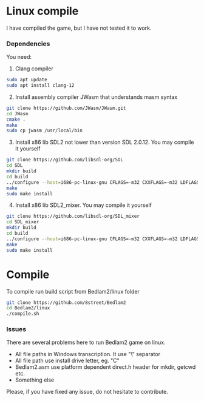 # Linux compile

I have compiled the game, but I have not tested it to work.

### Dependencies

You need:

1. Clang compiler

```bash
sudo apt update
sudo apt install clang-12
```

2. Install assembly compiler JWasm that understands masm syntax

```bash
git clone https://github.com/JWasm/JWasm.git 
cd JWasm 
cmake . 
make
sudo cp jwasm /usr/local/bin 
```

3. Install x86 lib SDL2 not lower than version SDL 2.0.12. You may compile it yourself

```bash
git clone https://github.com/libsdl-org/SDL
cd SDL
mkdir build
cd build
../configure --host=i686-pc-linux-gnu CFLAGS=-m32 CXXFLAGS=-m32 LDFLAGS=-m32
make
sudo make install
```

4. Install x86 lib SDL2_mixer. You may compile it yourself

```bash
git clone https://github.com/libsdl-org/SDL_mixer
cd SDL_mixer
mkdir build
cd build
../configure --host=i686-pc-linux-gnu CFLAGS=-m32 CXXFLAGS=-m32 LDFLAGS=-m32
make
sudo make install
```

# Compile

To compile run build script from Bedlam2/linux folder 

```bash
git clone https://github.com/8street/Bedlam2
cd Bedlam2/linux
./compile.sh
```

### Issues

There are several problems here to run Bedlam2 game on linux. 

* All file paths in Windows transcription. It use "\\" separator
* All file path use install drive letter, eg. "C"
* Bedlam2.asm use platform dependent direct.h header for mkdir, getcwd etc.
* Something else

Please, if you have fixed any issue, do not hesitate to contribute.